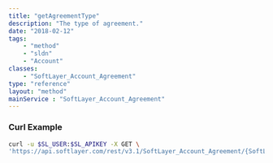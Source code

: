 ```yaml
---
title: "getAgreementType"
description: "The type of agreement."
date: "2018-02-12"
tags:
    - "method"
    - "sldn"
    - "Account"
classes:
    - "SoftLayer_Account_Agreement"
type: "reference"
layout: "method"
mainService : "SoftLayer_Account_Agreement"
---
```


### Curl Example
```bash
curl -u $SL_USER:$SL_APIKEY -X GET \
'https://api.softlayer.com/rest/v3.1/SoftLayer_Account_Agreement/{SoftLayer_Account_AgreementID}/getAgreementType'
```
